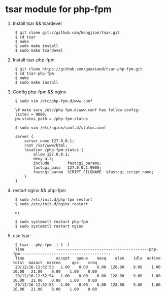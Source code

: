 tsar module for php-fpm
=======================

1. Install tsar && tsardevel

        $ git clone git://github.com/kongjian/tsar.git
        $ cd tsar
        $ make
        $ sudo make install
        $ sudo make tsardevel

1. Install tsar-php-fpm

        $ git clone https://github.com/guoxiaod/tsar-php-fpm.git
        $ cd tsar-php-fpm 
        $ make
        $ sudo make install

1. Config php-fpm && nginx

        $ sudo vim /etc/php-fpm.d/www.conf

        \# make sure /etc/php-fpm.d/www.conf has follow config:
        listen = 9000;
        pm.status_path = /php-fpm-status

        $ sudo vim /etc/nginx/conf.d/status.conf
    
        server {
            server_name 127.0.0.1;
            root /var/www/html;
            location /php-fpm-status {
                allow 127.0.0.1;
                deny all;
                include        fastcgi_params;
                fastcgi_pass   127.0.0.1:9000;
                fastcgi_param  SCRIPT_FILENAME  $fastcgi_script_name;
            }
        }

1. restart nginx && php-fpm

        $ sudo /etc/init.d/php-fpm restart
        $ sudo /etc/init.d/nginx restart 
    
        or 
    
        $ sudo systemctl restart php-fpm
        $ sudo systemctl restart nginx
    
1. use tsar:
  
        $ tsar --php-fpm -i 1 -l
        Time              -----------------------------------------php-fpm---------------------------------------- 
        Time              accept   queue    maxq    qlen    idle  active   total  maxact  maxrea     qps    sreq   
        20/12/16-12:52:53   1.00    0.00    6.00  128.00    9.00    1.00   10.00   21.00    0.00    1.00    0.00   
        20/12/16-12:52:54   1.00    0.00    6.00  128.00    9.00    1.00   10.00   21.00    0.00    1.00    0.00   
        20/12/16-12:52:55   1.00    0.00    6.00  128.00    9.00    1.00   10.00   21.00    0.00    1.00    0.00   
